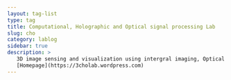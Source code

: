 ```yaml
---
layout: tag-list
type: tag
title: Computational, Holographic and Optical signal processing Lab
slug: cho
category: lablog
sidebar: true
description: >
   3D image sensing and visualization using intergral imaging, Optical encryption, Virtual reality (VR) and augmented reality (AR)<br/>
   [Homepage](https://3cholab.wordpress.com)
---
```

